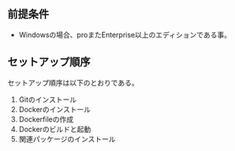 ## 前提条件
- Windowsの場合、proまたEnterprise以上のエディションである事。

## セットアップ順序

 セットアップ順序は以下のとおりである。
1. Gitのインストール
2. Dockerのインストール
3. Dockerfileの作成
1. Dockerのビルドと起動
1. 関連パッケージのインストール

